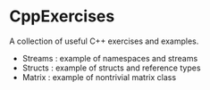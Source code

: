 # CppExercises
A collection of useful C++ exercises and examples.

 - Streams : example of namespaces and streams
 - Structs : example of structs and reference types
 - Matrix  : example of nontrivial matrix class
